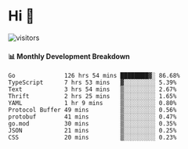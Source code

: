 # Hi 👋
 
![visitors](https://visitor-badge.glitch.me/badge?page_id=sorcererxw.sorcererx)

#### 📊 Monthly Development Breakdown

<!--START_SECTION:waka-->
```text
Go              126 hrs 54 mins ████████▓░ 86.68%
TypeScript      7 hrs 53 mins   ▓░░░░░░░░░ 5.39%
Text            3 hrs 54 mins   ▒░░░░░░░░░ 2.67%
Thrift          2 hrs 25 mins   ▒░░░░░░░░░ 1.65%
YAML            1 hr 9 mins     ▒░░░░░░░░░ 0.80%
Protocol Buffer 49 mins         ▒░░░░░░░░░ 0.56%
protobuf        41 mins         ▒░░░░░░░░░ 0.47%
go.mod          30 mins         ▒░░░░░░░░░ 0.35%
JSON            21 mins         ▒░░░░░░░░░ 0.25%
CSS             20 mins         ▒░░░░░░░░░ 0.23%
```
<!--END_SECTION:waka-->
